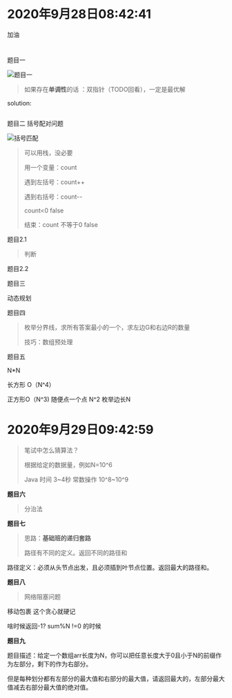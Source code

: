 # 2020年9月28日08:42:41

加油 

# 

题目一

![题目一](https://kaikaimd.oss-cn-beijing.aliyuncs.com/md/题目一.png)

> 如果存在**单调性**的话 ：双指针（TODO回看），一定是最优解

solution:

```java

```



题目二 括号配对问题

![括号匹配](https://kaikaimd.oss-cn-beijing.aliyuncs.com/md/括号匹配.png)

> 可以用栈，没必要
>
> 用一个变量：count
>
> 遇到左括号：count++
>
> 遇到右括号：count--
>
> count<0 false
>
> 结束：count 不等于0 false

题目2.1

> 判断

题目2.2 



题目三

动态规划



题目四

> 枚举分界线，求所有答案最小的一个，求左边G和右边R的数量
>
> 技巧：数组预处理



题目五





N*N 

长方形 O（N^4）

正方形O（N^3) 随便点一个点 N^2 枚举边长N





# 2020年9月29日09:42:59



> 笔试中怎么猜算法？
>
> 根据给定的数据量，例如N=10^6 
>
> Java  时间 3~4秒  常数操作 10^8~10^9 

**题目六**

> 分治法

**题目七**

> 思路：**基础班的递归套路**
>
> 路径有不同的定义。返回不同的路径和

路径定义：必须从头节点出发，且必须插到叶节点位置。返回最大的路径和。





**题目八**

> 网络阻塞问题

移动包裹 这个贪心就硬记

啥时候返回-1? sum%N !=0 的时候



**题目九**

题目描述：给定一个数组arr长度为N，你可以把任意长度大于0且小于N的前缀作为左部分，剩下的作为右部分。

但是每种划分都有左部分的最大值和右部分的最大值，请返回最大的，左部分最大值减去右部分最大值的绝对值。